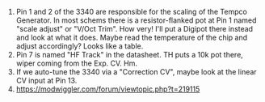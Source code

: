 
1. Pin 1 and 2 of the 3340 are responsible for the scaling of the Tempco Generator. In most schems there is a resistor-flanked pot at Pin 1 named "scale adjust" or "V/Oct Trim". How very! I'll put a Digipot there instead and look at what it does. Maybe read the temperature of the chip and adjust accordingly? Looks like a table.
2. Pin 7 is named "HF Track" in the datasheet. TH puts a 10k pot there, wiper coming from the Exp. CV. Hm.
3. If we auto-tune the 3340 via a "Correction CV", maybe look at the linear CV input at Pin 13.
4. https://modwiggler.com/forum/viewtopic.php?t=219115
